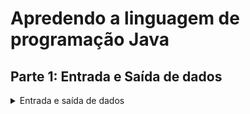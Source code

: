 # Apredendo a linguagem de programação Java

## Parte 1: Entrada e Saída de dados
<details>
    <summary>Entrada e saída de dados</summary>
    <ul>
        <li>Questão 1 (Idade em dias): Faça um algoritmo que leia a idade de uma pessoa expressa em anos, meses e dias e mostre-a expressa em dias. Leve em consideração o ano com 365 dias e o mês com 30. (Ex: 3 anos, 2 meses e 15 dias = 1170 dias.)</li><br>
        <li>Questão 2 (Média): Fazer um programa que imprima a média aritmética dos números 8,9 e 7. A média dos números 4, 5 e 6. A soma das duas médias. A média das médias.</li><br>
        <li>Questão 3 (Saldo com reajuste): Informar um saldo e imprimir o saldo com reajuste de 1%.</li><br>
        <li>Questão 4 (valor peças): Escrever um algoritmo que lê:<br>
            - a porcentagem do IPI a ser acrescido no valor das peças<br>
            - o código da peça 1, valor unitário da peça 1, quantidade de peças 1<br>
            - o código da peça 2, valor unitário da peça 2, quantidade de peças 2<br>
            O algoritmo deve calcular o valor total a ser pago e apresentar o resultado.<br>
            Fórmula : (valor1 * quant1 + valor2 * quant2) * (IPI/100 + 1)</li><br>
        <li>Questão 5 (SalarioMinimo): Crie um algoritmo que leia o valor do salário mínimo e o valor do salário de um usuário, calcule a quantidade de salários mínimos esse usuário ganha e imprima o resultado. (1SM=R$788,00)</li><br>
        <li>Questão 6 (AntecessorSucessor): Desenvolva um algoritmo em Java que leia um número inteiro e imprima o seu antecessor e seu sucessor.</li>
    </ul>
</details>